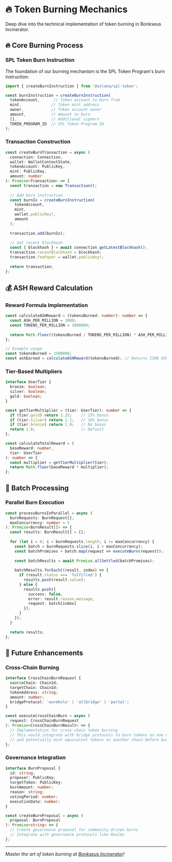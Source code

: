 # 🔥 Token Burning Mechanics

Deep dive into the technical implementation of token burning in Bonkseus Incinerator.

## 🔥 Core Burning Process

### SPL Token Burn Instruction
The foundation of our burning mechanism is the SPL Token Program's burn instruction:

```typescript
import { createBurnInstruction } from '@solana/spl-token';

const burnInstruction = createBurnInstruction(
  tokenAccount,      // Token account to burn from
  mint,             // Token mint address
  owner,            // Token account owner
  amount,           // Amount to burn
  [],               // Additional signers
  TOKEN_PROGRAM_ID  // SPL Token Program ID
);
```

### Transaction Construction
```typescript
const createBurnTransaction = async (
  connection: Connection,
  wallet: WalletContextState,
  tokenAccount: PublicKey,
  mint: PublicKey,
  amount: number
): Promise<Transaction> => {
  const transaction = new Transaction();
  
  // Add burn instruction
  const burnIx = createBurnInstruction(
    tokenAccount,
    mint,
    wallet.publicKey!,
    amount
  );
  
  transaction.add(burnIx);
  
  // Get recent blockhash
  const { blockhash } = await connection.getLatestBlockhash();
  transaction.recentBlockhash = blockhash;
  transaction.feePayer = wallet.publicKey!;
  
  return transaction;
};
```

## 💰 ASH Reward Calculation

### Reward Formula Implementation
```typescript
const calculateASHReward = (tokensBurned: number): number => {
  const ASH_PER_MILLION = 1000;
  const TOKENS_PER_MILLION = 1000000;
  
  return Math.floor((tokensBurned / TOKENS_PER_MILLION) * ASH_PER_MILLION);
};

// Example usage
const tokensBurned = 1500000;
const ashEarned = calculateASHReward(tokensBurned); // Returns 1500 ASH
```

### Tier-Based Multipliers
```typescript
interface UserTier {
  bronze: boolean;
  silver: boolean;
  gold: boolean;
}

const getTierMultiplier = (tier: UserTier): number => {
  if (tier.gold) return 1.25;    // 25% bonus
  if (tier.silver) return 1.1;   // 10% bonus
  if (tier.bronze) return 1.0;   // No bonus
  return 1.0;                    // Default
};

const calculateTotalReward = (
  baseReward: number,
  tier: UserTier
): number => {
  const multiplier = getTierMultiplier(tier);
  return Math.floor(baseReward * multiplier);
};
```

## 🔄 Batch Processing

### Parallel Burn Execution
```typescript
const processBurnsInParallel = async (
  burnRequests: BurnRequest[],
  maxConcurrency: number = 5
): Promise<BurnResult[]> => {
  const results: BurnResult[] = [];
  
  for (let i = 0; i < burnRequests.length; i += maxConcurrency) {
    const batch = burnRequests.slice(i, i + maxConcurrency);
    const batchPromises = batch.map(request => executeBurn(request));
    
    const batchResults = await Promise.allSettled(batchPromises);
    
    batchResults.forEach((result, index) => {
      if (result.status === 'fulfilled') {
        results.push(result.value);
      } else {
        results.push({
          success: false,
          error: result.reason.message,
          request: batch[index]
        });
      }
    });
  }
  
  return results;
};
```

## 🔮 Future Enhancements

### Cross-Chain Burning
```typescript
interface CrossChainBurnRequest {
  sourceChain: ChainId;
  targetChain: ChainId;
  tokenAddress: string;
  amount: number;
  bridgeProtocol: 'wormhole' | 'allbridge' | 'portal';
}

const executeCrossChainBurn = async (
  request: CrossChainBurnRequest
): Promise<CrossChainBurnResult> => {
  // Implementation for cross-chain token burning
  // This would integrate with bridge protocols to burn tokens on one chain
  // and potentially mint equivalent tokens on another chain before burning
};
```

### Governance Integration
```typescript
interface BurnProposal {
  id: string;
  proposer: PublicKey;
  targetToken: PublicKey;
  burnAmount: number;
  reason: string;
  votingPeriod: number;
  executionDate: number;
}

const createBurnProposal = async (
  proposal: BurnProposal
): Promise<string> => {
  // Create governance proposal for community-driven burns
  // Integrate with governance protocols like Realms
};
```

---

*Master the art of token burning at [Bonkseus Incinerator](https://solanatokensincinerator-evd2ucu25-devais-projects-c74be0cf.vercel.app)!* 